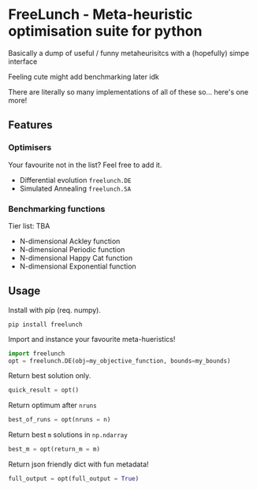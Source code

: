 # FreeLunch - Meta-heuristic optimisation suite for python

Basically a dump of useful / funny metaheurisitcs with a (hopefully) simpe interface

Feeling cute might add benchmarking later idk

There are literally so many implementations of all of these so... here's one more!

## Features

### Optimisers

Your favourite not in the list? Feel free to add it.

- Differential evolution `freelunch.DE`
- Simulated Annealing `freelunch.SA`

### Benchmarking functions

Tier list: TBA

- N-dimensional Ackley function
- N-dimensional Periodic function
- N-dimensional Happy Cat function
- N-dimensional Exponential function

## Usage

Install with pip (req. numpy).

```
pip install freelunch
```

Import and instance your favourite meta-hueristics!

```python
import freelunch
opt = freelunch.DE(obj=my_objective_function, bounds=my_bounds)
```

Return best solution only.

```python
quick_result = opt()
```

Return optimum after `nruns`

```python
best_of_runs = opt(nruns = n) 
```

Return best `m` solutions in `np.ndarray`
```python
best_m = opt(return_m = m)
```

Return json friendly dict with fun metadata!

```python
full_output = opt(full_output = True)
```
